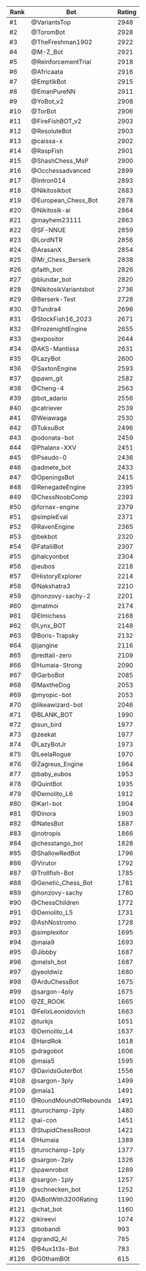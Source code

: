 Rank|Bot|Rating
---|---|---
#1|@VariantsTop|2948
#2|@ToromBot|2928
#3|@TheFreshman1902|2922
#4|@M-Z_Bot|2921
#5|@ReinforcementTrial|2918
#6|@Africaata|2916
#7|@EmptikBot|2915
#8|@EmanPureNN|2911
#9|@YoBot_v2|2908
#10|@TorBot|2906
#11|@FireFishBOT_v2|2903
#12|@ResoluteBot|2903
#13|@caissa-x|2902
#14|@RaspFish|2901
#15|@ShashChess_MsP|2900
#16|@Occhessadvanced|2899
#17|@Intron014|2893
#18|@Nikitosikbot|2883
#19|@European_Chess_Bot|2878
#20|@Nikitosik-ai|2864
#21|@mayhem23111|2863
#22|@SF-NNUE|2859
#23|@LordNTR|2856
#24|@ArasanX|2854
#25|@Mr_Chess_Berserk|2838
#26|@faith_bot|2826
#27|@blundar_bot|2820
#28|@NikitosikVariantsbot|2736
#29|@Berserk-Test|2728
#30|@Tundra4|2696
#31|@StockFish16_2023|2671
#32|@FrozenightEngine|2655
#33|@expositor|2644
#34|@AKS-Mantissa|2631
#35|@LazyBot|2600
#36|@SaxtonEngine|2593
#37|@pawn_git|2582
#38|@Cheng-4|2563
#39|@bot_adario|2556
#40|@catriever|2539
#41|@Weiawaga|2530
#42|@TuksuBot|2496
#43|@odonata-bot|2459
#44|@Phalanx-XXV|2451
#45|@Pseudo-0|2436
#46|@admete_bot|2433
#47|@OpeningsBot|2415
#48|@RenegadeEngine|2395
#49|@ChessNoobComp|2393
#50|@fornax-engine|2379
#51|@simpleEval|2371
#52|@RavenEngine|2365
#53|@bekbot|2320
#54|@FataliiBot|2307
#55|@halcyonbot|2304
#56|@eubos|2218
#57|@HistoryExplorer|2214
#58|@Nakshatra3|2210
#59|@honzovy-sachy-2|2201
#60|@matmoi|2174
#61|@Elmichess|2168
#62|@Lynx_BOT|2148
#63|@Boris-Trapsky|2132
#64|@jangine|2116
#65|@redtail-zero|2109
#66|@Humaia-Strong|2090
#67|@GarboBot|2085
#68|@MaxtheDog|2053
#69|@myopic-bot|2053
#70|@likeawizard-bot|2046
#71|@BLANK_BOT|1990
#72|@sun_bird|1977
#73|@zeekat|1977
#74|@LazyBotJr|1973
#75|@LeelaRogue|1970
#76|@Zagreus_Engine|1964
#77|@baby_eubos|1953
#78|@QuintBot|1935
#79|@Demolito_L6|1912
#80|@Karl-bot|1904
#81|@Dinora|1903
#82|@NatesBot|1887
#83|@notropis|1866
#84|@chesstango_bot|1828
#85|@ShallowRedBot|1796
#86|@Virutor|1792
#87|@Trollfish-Bot|1785
#88|@Genetic_Chess_Bot|1781
#89|@honzovy-sachy|1780
#90|@ChessChildren|1772
#91|@Demolito_L5|1731
#92|@AshNostromo|1728
#93|@simplexitor|1695
#94|@maia9|1693
#95|@Jibbby|1687
#96|@melsh_bot|1687
#97|@yeoldwiz|1680
#98|@ArduChessBot|1675
#99|@sargon-4ply|1675
#100|@ZE_ROOK|1665
#101|@FelixLeonidovich|1663
#102|@turkjs|1651
#103|@Demolito_L4|1637
#104|@HardRok|1618
#105|@dragobot|1606
#106|@maia5|1595
#107|@DavidsGuterBot|1556
#108|@sargon-3ply|1499
#109|@maia1|1491
#110|@RoundMoundOfRebounds|1491
#111|@turochamp-2ply|1480
#112|@ai-con|1451
#113|@StupidChessRobot|1421
#114|@Humaia|1389
#115|@turochamp-1ply|1377
#116|@sargon-2ply|1326
#117|@pawnrobot|1289
#118|@sargon-1ply|1257
#119|@schnecken_bot|1252
#120|@ABotWith3200Rating|1190
#121|@chat_bot|1160
#122|@kireevi|1074
#123|@bobandi|993
#124|@grandQ_AI|785
#125|@B4ux1t3s-Bot|783
#126|@G0thamB0t|615
